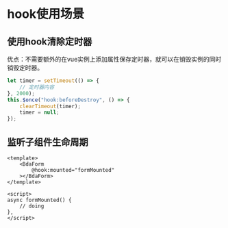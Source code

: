 # hook使用场景

## 使用hook清除定时器

优点：不需要额外的在vue实例上添加属性保存定时器，就可以在销毁实例的同时销毁定时器。

```js
let timer = setTimeout(() => {
	// 定时器内容
}, 2000);
this.$once("hook:beforeDestroy", () => {
    clearTimeout(timer);
    timer = null;
});
```

## 监听子组件生命周期


```vue
<template>
    <BdaForm
        @hook:mounted="formMounted"
    ></BdaForm>
</template>

<script>
async formMounted() {
    // doing
},
</script>
```